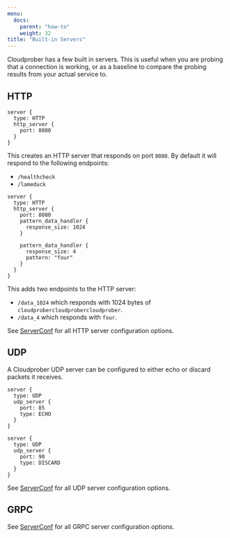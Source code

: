 ```yaml
---
menu:
  docs:
    parent: "how-to"
    weight: 32
title: "Built-in Servers"
---
```


Cloudprober has a few built in servers. This is useful when you are probing that
a connection is working, or as a baseline to compare the probing results from
your actual service to.

## HTTP

```shell
server {
  type: HTTP
  http_server {
    port: 8080
  }
}
```

This creates an HTTP server that responds on port `8080`. By default it will
respond to the following endpoints:

- `/healthcheck`
- `/lameduck`

```shell
server {
  type: HTTP
  http_server {
    port: 8080
    pattern_data_handler {
      response_size: 1024
    }

    pattern_data_handler {
      response_size: 4
      pattern: "four"
    }
  }
}
```

This adds two endpoints to the HTTP server:

- `/data_1024` which responds with 1024 bytes of
  `cloudprobercloudprobercloudprober`.
- `/data_4` which responds with `four`.

See [ServerConf](/docs/config/servers/#cloudprober_servers_http_ServerConf) for
all HTTP server configuration options.

## UDP

A Cloudprober UDP server can be configured to either echo or discard packets it
receives.

```shell
server {
  type: UDP
  udp_server {
    port: 85
    type: ECHO
  }
}

server {
  type: UDP
  udp_server {
    port: 90
    type: DISCARD
  }
}
```

See [ServerConf](/docs/config/servers/#cloudprober_servers_udp_ServerConf) for
all UDP server configuration options.

## GRPC

See [ServerConf](/docs/config/servers/#cloudprober_servers_grpc_ServerConf) for
all GRPC server configuration options.
